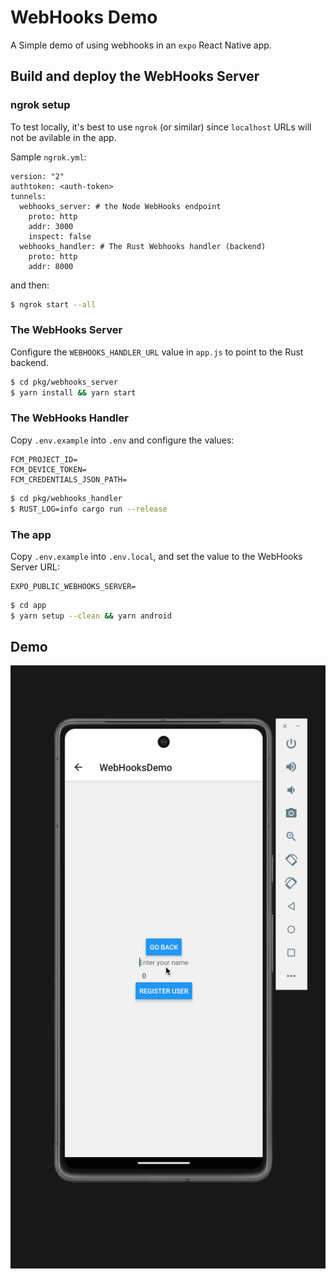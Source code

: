 # WebHooks Demo

A Simple demo of using webhooks in an `expo` React Native app.

## Build and deploy the WebHooks Server

### ngrok setup

To test locally, it's best to use `ngrok` (or similar) since `localhost` URLs will not be avilable in the app.

Sample `ngrok.yml`:

```
version: "2"
authtoken: <auth-token>
tunnels:
  webhooks_server: # the Node WebHooks endpoint
    proto: http
    addr: 3000
    inspect: false
  webhooks_handler: # The Rust Webhooks handler (backend)
    proto: http
    addr: 8000
```

and then:

```bash
$ ngrok start --all
```

### The WebHooks Server

Configure the `WEBHOOKS_HANDLER_URL` value in `app.js` to point to the Rust backend.

```bash
$ cd pkg/webhooks_server
$ yarn install && yarn start
```

### The WebHooks Handler

Copy `.env.example` into `.env` and configure the values:

```
FCM_PROJECT_ID=
FCM_DEVICE_TOKEN=
FCM_CREDENTIALS_JSON_PATH=
```

```bash
$ cd pkg/webhooks_handler
$ RUST_LOG=info cargo run --release
```

### The app

Copy `.env.example` into `.env.local`, and set the value to the WebHooks Server URL:

```
EXPO_PUBLIC_WEBHOOKS_SERVER=
```

```bash
$ cd app
$ yarn setup --clean && yarn android
```

## Demo

![WebHooks Demo](https://github.com/timmyjose/webhooks-demo/raw/main/demo/webhooks_demo.gif)